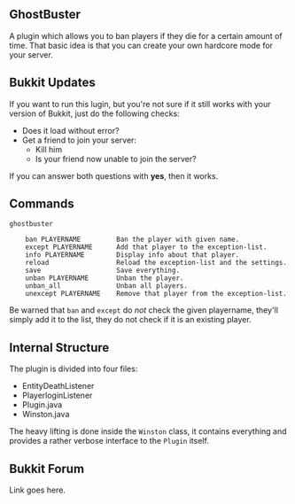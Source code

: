 GhostBuster
-----------

A plugin which allows you to ban players if they die for a certain amount of time. That basic idea is that you can create your own hardcore mode for your server.


Bukkit Updates
--------------

If you want to run this lugin, but you're not sure if it still works with your version of Bukkit, just do the following checks:

 * Does it load without error?
 * Get a friend to join your server:
   * Kill him
   * Is your friend now unable to join the server?

If you can answer both questions with **yes**, then it works.


Commands
--------

    ghostbuster

        ban PLAYERNAME         Ban the player with given name.
        except PLAYERNAME      Add that player to the exception-list.
        info PLAYERNAME        Display info about that player.
        reload                 Reload the exception-list and the settings.
        save                   Save everything.
        unban PLAYERNAME       Unban the player.
        unban_all              Unban all players.
        unexcept PLAYERNAME    Remove that player from the exception-list.
        
Be warned that `ban` and `except` do *not* check the given playername, they'll simply add it to the list, they do not check if it is an existing player.


Internal Structure
------------------

The plugin is divided into four files:
 
 * EntityDeathListener
 * PlayerloginListener
 * Plugin.java
 * Winston.java
 
The heavy lifting is done inside the `Winston` class, it contains everything and provides a rather verbose interface to the `Plugin` itself.


Bukkit Forum
------------

Link goes here.
